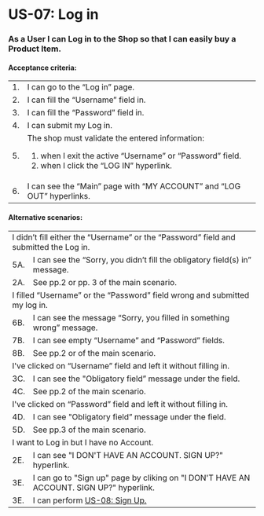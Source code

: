# US-07: Log in

### As a User I can Log in to the Shop so that I can easily buy a Product Item.

#### **Acceptance criteria:**

<table>
    <tr>
        <td>1.</td>
        <td>I can go to the “Log in” page.</td>
    </tr>
    <tr>
        <td>2.</td>
        <td>I can fill the “Username” field in.</td>
    </tr>
    <tr>
        <td>3.</td>
        <td>I can fill the “Password” field in.</td>
    </tr>
    <tr>
        <td>4.</td>
        <td> I can submit my Log in.</td>
    </tr>
    <tr>
        <td>5.</td>
        <td> The shop must validate the entered information:
            <ol>
                <li>when I exit the active “Username” or “Password” field.</li>
                <li>when I click the “LOG IN” hyperlink. </li>
            </ol></td>
    </tr>
    <tr>
        <td>6.</td>
        <td>I can see the “Main” page with “MY ACCOUNT” and “LOG OUT” hyperlinks.</td>
    </tr>
</table>

#### **Alternative scenarios:**

<table>
    <tr>
        <td colspan="2">I didn’t fill either the “Username” or the “Password” field and submitted the Log in.</td>
    </tr>
    <tr>
        <td>5A.</td>
        <td> I can see the “Sorry, you didn’t fill the obligatory field(s) in” message.</td>
    </tr>
    <tr>
        <td>2A.</td>
        <td>See pp.2 or pp. 3 of the main scenario.</td>
    </tr>
    <tr>
        <td colspan="2"> I filled “Username” or the “Password” field wrong and submitted my log in. </td>
    </tr>
    <tr>
        <td>6B.</td>
        <td> I can see the message “Sorry, you filled in something wrong” message.</td>
    </tr>
    <tr>
        <td>7B.</td>
        <td>I can see empty “Username” and “Password” fields.</td>
    </tr>
    <tr>
        <td>8B.</td>
        <td>See pp.2 or of the main scenario.</td>
    </tr>
    <tr>
        <td colspan="2"> I've clicked on “Username” field and left it without filling in. </td>
    </tr>
    <tr>
        <td>3C.</td>
        <td>I can see the "Obligatory field” message under the field.</td>
    </tr>
    <tr>
        <td>4C.</td>
        <td>See pp.2 of the main scenario.</td>
    </tr>
    <tr>
        <td colspan="2"> I've clicked on “Password” field and left it without filling in. </td>
    </tr>
    <tr>
        <td>4D.</td>
        <td> I can see "Obligatory field” message under the field.</td>
    </tr>
    <tr>
        <td>5D.</td>
        <td>See pp.3 of the main scenario.</td>
    </tr>
    <tr>
        <td colspan="2">I want to Log in but I have no Account.</td>
    </tr>
    <tr>
        <td>2E.</td>
        <td>I can see "I DON'T HAVE AN ACCOUNT. SIGN UP?" hyperlink.</td>
    </tr>
    <tr>
        <td>3E.</td>
        <td>I can go to "Sign up" page by сliking on "I DON'T HAVE AN ACCOUNT. SIGN UP?" hyperlink.</td>
    </tr>
    <tr>
        <td>3E.</td>
        <td>I can perform <a href="US02-FilterProductItemInCatalog.md"> US-08: Sign Up.</a></td>
</table>